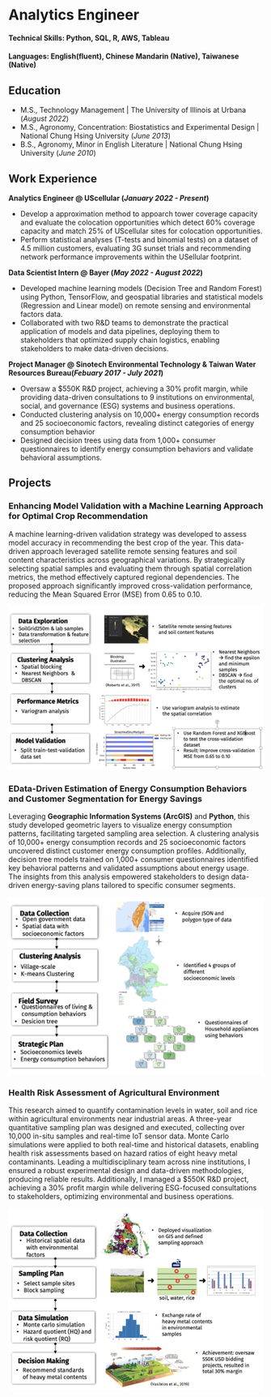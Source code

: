 # Analytics Engineer

#### Technical Skills: Python, SQL, R, AWS, Tableau
#### Languages: English(fluent), Chinese Mandarin (Native), Taiwanese (Native)


## Education
- M.S., Technology Management | The University of Illinois at Urbana (_August 2022_)		       		
- M.S., Agronomy, Concentration: Biostatistics and Experimental Design	| National Chung Hsing University (_June 2013_)	 			        		
- B.S., Agronomy, Minor in English Literature | National Chung Hsing University (_June 2010_)

## Work Experience
**Analytics Engineer @ UScellular (_January 2022 - Present_)**
- Develop a approximation method to appoarch tower coverage capacity and evaluate the colocation opportunities which detect 60% coverage capacity and match 25% of UScellular sites for colocation opportunities.
- Perform statistical analyses (T-tests and binomial tests) on a dataset of 4.5 million customers, evaluating 3G sunset trials and recommending network performance improvements within the USellular footprint.

**Data Scientist Intern @ Bayer (_May 2022 - August 2022_)**
- Developed machine learning models (Decision Tree and Random Forest) using Python, TensorFlow, and geospatial libraries and statistical models (Regression and Linear model) on remote sensing and environmental factors data.
- Collaborated with two R&D teams to demonstrate the practical application of models and data pipelines, deploying them to stakeholders that optimized supply chain logistics, enabling stakeholders to make data-driven decisions.

**Project Manager @ Sinotech Environmental Technology & Taiwan Water Resources Bureau(_Febuary 2017 - July 2021_)**
- Oversaw a $550K R&D project, achieving a 30% profit margin, while providing data-driven consultations to 9 institutions on environmental, social, and governance (ESG) systems and business operations.
- Conducted clustering analysis on 10,000+ energy consumption records and 25 socioeconomic factors, revealing distinct categories of energy consumption behavior
- Designed decision trees using data from 1,000+ consumer questionnaires to identify energy consumption behaviors and validate behavioral assumptions.

## Projects
### Enhancing Model Validation with a Machine Learning Approach for Optimal Crop Recommendation

A machine learning-driven validation strategy was developed to assess model accuracy in recommending the best crop of the year. This data-driven approach leveraged satellite remote sensing features and soil content characteristics across geographical variations. By strategically selecting spatial samples and evaluating them through spatial correlation metrics, the method effectively captured regional dependencies. The proposed approach significantly improved cross-validation performance, reducing the Mean Squared Error (MSE) from 0.65 to 0.10.

![Enhancing Model Validation Study](assets/img/Model_Validation.png)

### EData-Driven Estimation of Energy Consumption Behaviors and Customer Segmentation for Energy Savings

Leveraging **Geographic Information Systems (ArcGIS)** and **Python**, this study developed geometric layers to visualize energy consumption patterns, facilitating targeted sampling area selection. A clustering analysis of 10,000+ energy consumption records and 25 socioeconomic factors uncovered distinct customer energy consumption profiles. Additionally, decision tree models trained on 1,000+ consumer questionnaires identified key behavioral patterns and validated assumptions about energy usage. The insights from this analysis empowered stakeholders to design data-driven energy-saving plans tailored to specific consumer segments.

![Methodology](/assets/img/Energy_Consumption.png)

### Health Risk Assessment of Agricultural Environment

This research aimed to quantify contamination levels in water, soil and rice within agricultural environments near industrial areas. A three-year quantitative sampling plan was designed and executed, collecting over 10,000 in-situ samples and real-time IoT sensor data. Monte Carlo simulations were applied to both real-time and historical datasets, enabling health risk assessments based on hazard ratios of eight heavy metal contaminants. Leading a multidisciplinary team across nine institutions, I ensured a robust experimental design and data-driven methodologies, producing reliable results. Additionally, I managed a $550K R&D project, achieving a 30% profit margin while delivering ESG-focused consultations to stakeholders, optimizing environmental and business operations.

![Methodology](/assets/img/Health_Risk_Assessment.png)
